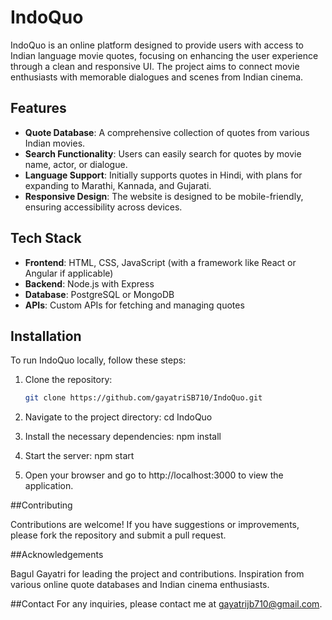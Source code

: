 # IndoQuo

IndoQuo is an online platform designed to provide users with access to Indian language movie quotes, focusing on enhancing the user experience through a clean and responsive UI. The project aims to connect movie enthusiasts with memorable dialogues and scenes from Indian cinema.

## Features

- **Quote Database**: A comprehensive collection of quotes from various Indian movies.
- **Search Functionality**: Users can easily search for quotes by movie name, actor, or dialogue.
- **Language Support**: Initially supports quotes in Hindi, with plans for expanding to Marathi, Kannada, and Gujarati.
- **Responsive Design**: The website is designed to be mobile-friendly, ensuring accessibility across devices.

## Tech Stack

- **Frontend**: HTML, CSS, JavaScript (with a framework like React or Angular if applicable)
- **Backend**: Node.js with Express
- **Database**: PostgreSQL or MongoDB
- **APIs**: Custom APIs for fetching and managing quotes

## Installation

To run IndoQuo locally, follow these steps:

1. Clone the repository:

   ```bash
   git clone https://github.com/gayatriSB710/IndoQuo.git
2. Navigate to the project directory:
cd IndoQuo
3. Install the necessary dependencies:
npm install
4. Start the server:
npm start
5. Open your browser and go to http://localhost:3000 to view the application.

##Contributing

Contributions are welcome! If you have suggestions or improvements, please fork the repository and submit a pull request.

##Acknowledgements

Bagul Gayatri for leading the project and contributions.
Inspiration from various online quote databases and Indian cinema enthusiasts.

##Contact
For any inquiries, please contact me at gayatrijb710@gmail.com.
